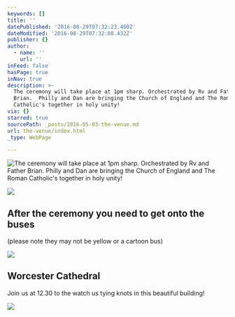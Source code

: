 ```yaml
---
keywords: []
title: ''
datePublished: '2016-08-29T07:32:23.460Z'
dateModified: '2016-08-29T07:32:08.432Z'
publisher: {}
author:
  - name: ''
    url: ''
inFeed: false
hasPage: true
inNav: true
description: >-
  The ceremony will take place at 1pm sharp. Orchestrated by Rv and Father
  Brian.  Philly and Dan are bringing the Church of England and The Roman
  Catholic's together in holy unity! 
via: {}
starred: true
sourcePath: _posts/2016-05-03-the-venue.md
url: the-venue/index.html
_type: WebPage

---
```

![The ceremony will take place at 1pm sharp. Orchestrated by Rv and Father Brian.  Philly and Dan are bringing the Church of England and The Roman Catholic's together in holy unity! ](https://the-grid-user-content.s3-us-west-2.amazonaws.com/1b009f00-2831-4865-8623-ac86e63878f2.jpg)

<article style=""><img src="https://the-grid-user-content.s3-us-west-2.amazonaws.com/6db20a9d-3620-476a-ab87-669f757a96c5.jpg" /><h1>After the ceremony you need to get onto the buses</h1><p>(please note they may not be yellow or a cartoon bus) </p></article>

<article style=""><img src="https://the-grid-user-content.s3-us-west-2.amazonaws.com/f56e3d8d-48f6-49e3-84ec-e21bedaf0cd1.jpg" /><h1>Worcester Cathedral </h1><p>Join us at 12.30 to the watch us tying knots in this beautiful building! </p></article>

![](https://s3-us-west-2.amazonaws.com/the-grid-img/p/8a0402356951e575e4a438a215431b6492e37541.jpg)